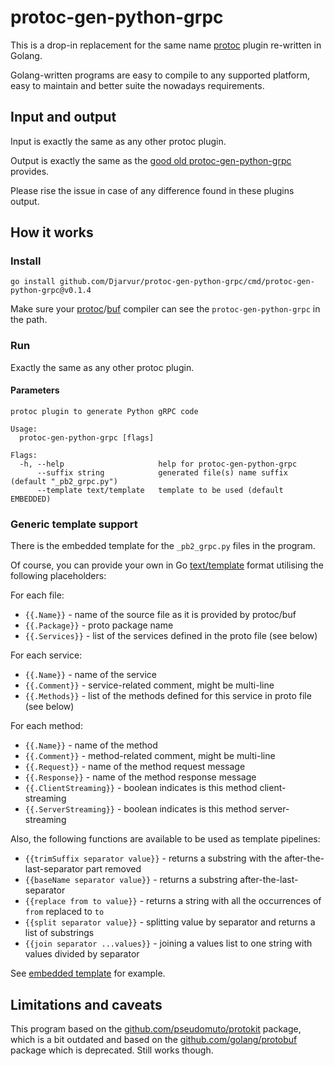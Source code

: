 # protoc-gen-python-grpc

This is a drop-in replacement for the same name [protoc](https://protobuf.dev/reference/python/python-generated/) plugin re-written in Golang.

Golang-written programs are easy to compile to any supported platform, easy to maintain
and better suite the nowadays requirements.

## Input and output

Input is exactly the same as any other protoc plugin.

Output is exactly the same as the [good old protoc-gen-python-grpc](https://github.com/grpc/grpc/blob/master/src/compiler/python_generator.cc) provides.

Please rise the issue in case of any difference found in these plugins output. 

## How it works

### Install

```
go install github.com/Djarvur/protoc-gen-python-grpc/cmd/protoc-gen-python-grpc@v0.1.4
```

Make sure your [protoc](https://grpc.io/docs/protoc-installation/)/[buf](https://buf.build/docs/installation) compiler can see the `protoc-gen-python-grpc` in the path.

### Run

Exactly the same as any other protoc plugin.

#### Parameters

```
protoc plugin to generate Python gRPC code

Usage:
  protoc-gen-python-grpc [flags]

Flags:
  -h, --help                     help for protoc-gen-python-grpc
      --suffix string            generated file(s) name suffix (default "_pb2_grpc.py")
      --template text/template   template to be used (default EMBEDDED)
```

### Generic template support

There is the embedded template for the `_pb2_grpc.py` files in the program.

Of course, you can provide your own in Go [text/template](https://pkg.go.dev/text/template) format utilising the following placeholders:

For each file:
- `{{.Name}}` - name of the source file as it is provided by protoc/buf
- `{{.Package}}` - proto package name
- `{{.Services}}` - list of the services defined in the proto file (see below)

For each service:
- `{{.Name}}` - name of the service
- `{{.Comment}}` - service-related comment, might be multi-line
- `{{.Methods}}` - list of the methods defined for this service in proto file (see below)

For each method:
- `{{.Name}}` - name of the method
- `{{.Comment}}` - method-related comment, might be multi-line
- `{{.Request}}` - name of the method request message        
- `{{.Response}}` - name of the method response message       
- `{{.ClientStreaming}}` - boolean indicates is this method client-streaming
- `{{.ServerStreaming}}` - boolean indicates is this method server-streaming

Also, the following functions are available to be used as template pipelines:
- `{{trimSuffix separator value}}` - returns a substring with the after-the-last-separator part removed
- `{{baseName separator value}}` - returns a substring after-the-last-separator
- `{{replace from to value}}` - returns a string with all the occurrences of `from` replaced to `to`
- `{{split separator value}}` - splitting value by separator and returns a list of substrings 
- `{{join separator ...values}}` - joining a values list to one string with values divided by separator

See [embedded template](cmd/protoc-gen-python-grpc/internal/flags/pb2_grpc.py.tmpl) for example.

## Limitations and caveats

This program based on the [github.com/pseudomuto/protokit](https://pkg.go.dev/github.com/pseudomuto/protokit?utm_source=godoc) package,
which is a bit outdated and based on the [github.com/golang/protobuf](https://pkg.go.dev/github.com/golang/protobuf) package
which is deprecated. Still works though.
